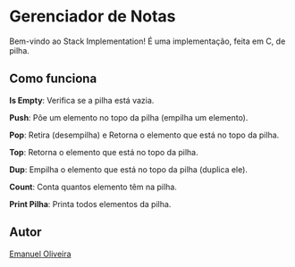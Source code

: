 # Gerenciador de Notas 

Bem-vindo ao Stack Implementation! É uma implementação, feita em C, de pilha. 

## Como funciona

**Is Empty**: Verifica se a pilha está vazia.

**Push**: Pôe um elemento no topo da pilha (empilha um elemento).

**Pop**: Retira (desempilha) e Retorna o elemento que está no topo da pilha.

**Top**: Retorna o elemento que está no topo da pilha.

**Dup**: Empilha o elemento que está no topo da pilha (duplica ele).

**Count**: Conta quantos elemento têm na pilha.

**Print Pilha**: Printa todos elementos da pilha.

## Autor

[Emanuel Oliveira](https://github.com/EmafPlayer)
